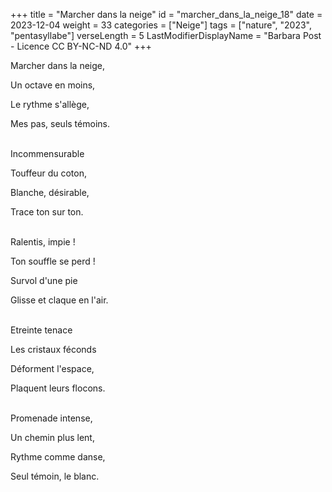 +++
title = "Marcher dans la neige"
id = "marcher_dans_la_neige_18"
date = 2023-12-04
weight = 33
categories = ["Neige"]
tags = ["nature", "2023", "pentasyllabe"]
verseLength = 5
LastModifierDisplayName = "Barbara Post - Licence CC BY-NC-ND 4.0"
+++

Marcher dans la neige,

Un octave en moins,

Le rythme s'allège,

Mes pas, seuls témoins.

 \
Incommensurable

Touffeur du coton,

Blanche, désirable,

Trace ton sur ton.

 \
Ralentis, impie !

Ton souffle se perd !

Survol d'une pie

Glisse et claque en l'air.

 \
Etreinte tenace

Les cristaux féconds

Déforment l'espace,

Plaquent leurs flocons.

 \
Promenade intense,

Un chemin plus lent,

Rythme comme danse,

Seul témoin, le blanc.
